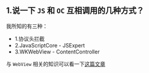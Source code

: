## 1.说一下 `JS` 和 `OC` 互相调用的几种方式？

我所知的有三种：

- 1.协议头拦截
- 2.JavaScriptCore - JSExpert
- 3.WKWebView - ContentController


与 `WebView` 相关的知识可以看一下[这篇文章](https://www.jianshu.com/p/870dba42ec15)

